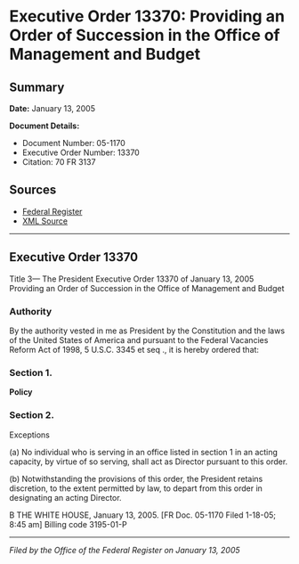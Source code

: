 # Executive Order 13370: Providing an Order of Succession in the Office of Management and Budget

## Summary

**Date:** January 13, 2005

**Document Details:**
- Document Number: 05-1170
- Executive Order Number: 13370
- Citation: 70 FR 3137

## Sources
- [Federal Register](https://www.federalregister.gov/documents/2005/01/19/05-1170/providing-an-order-of-succession-in-the-office-of-management-and-budget)
- [XML Source](https://www.federalregister.gov/documents/full_text/xml/2005/01/19/05-1170.xml)

---

## Executive Order 13370

Title 3—
The President
Executive Order 13370 of January 13, 2005
Providing an Order of Succession in the Office of 
Management and Budget
### Authority

By the authority vested in me as President by the Constitution and the laws of the United States of America and pursuant to the Federal Vacancies Reform Act of 1998, 5 U.S.C. 3345 
et seq
., it is hereby ordered that:
### Section 1.

**Policy**

### Section 2.

Exceptions

(a) No individual who is serving in an office listed in section 1 in an acting capacity, by virtue of so serving, shall act as Director pursuant to this order.

(b) Notwithstanding the provisions of this order, the President retains discretion, to the extent permitted by law, to depart from this order in designating an acting Director.

B
THE WHITE HOUSE,
January 13, 2005.
[FR Doc. 05-1170
Filed 1-18-05; 8:45 am]
Billing code 3195-01-P

---

*Filed by the Office of the Federal Register on January 13, 2005*
